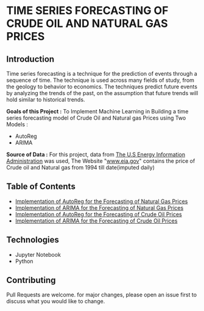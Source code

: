# TIME SERIES FORECASTING OF CRUDE OIL AND NATURAL GAS PRICES

## Introduction

Time series forecasting is a technique for the prediction of events through a sequence of time. The technique is used across many fields of study, from the geology to behavior to economics. The techniques predict future events by analyzing the trends of the past, on the assumption that future trends will hold similar to historical trends.

**Goals of this Project :**
To Implement Machine Learning in Building a time series forecasting model of Crude Oil and Natural gas Prices using Two Models :
- AutoReg
- ARIMA

**Source of Data :**
For this project, data from [The U.S Energy Information Administration]("www.eia.gov") was used, The Website "www.eia.gov" contains the price of Crude oil and Natural gas from 1994 till date(imputed daily)

## Table of Contents
- [Implementation of AutoReg for the Forecasting of Natural Gas Prices](https://github.com/Shedddy/Time-Series-Forecasting/blob/main/Natural_Gas_Price_Prediction.ipynb)
- [Implementation of ARIMA for the Forecasting of Natural Gas Prices](https://github.com/Shedddy/Time-Series-Forecasting/blob/main/Natural_Gas_Price_Prediction.ipynb)
- [Implementation of AutoReg for the Forecasting of Crude Oil Prices](https://github.com/Shedddy/Time-Series-Forecasting/blob/main/Oil_Price_Prediction.ipynb)
- [Implementation of ARIMA for the Forecasting of Crude Oil Prices](https://github.com/Shedddy/Time-Series-Forecasting/blob/main/Oil_Price_Prediction.ipynb)


## Technologies
- Jupyter Notebook
- Python

## Contributing
Pull Requests are welcome. for major changes, please open an issue first to discuss what you would like to change.

